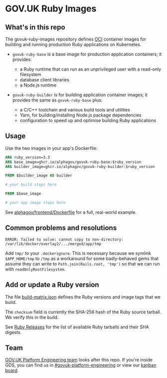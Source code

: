 # GOV.UK Ruby Images


## What's in this repo

The govuk-ruby-images repository defines [OCI] container images for building and running production Ruby applications on Kubernetes.

- `govuk-ruby-base` is a base image for production application containers; it provides:
  - a Ruby runtime that can run as an unprivileged user with a read-only filesystem
  - database client libraries
  - a Node.js runtime

- `govuk-ruby-builder` is for building application container images; it provides the same as `govuk-ruby-base` plus:
  - a C/C++ toolchain and various build tools and utilities
  - Yarn, for building/installing Node.js package dependencies
  - configuration to speed up and optimise building Ruby applications

[OCI]: https://opencontainers.org/


## Usage

Use the two images in your app's Dockerfile:

```dockerfile
ARG ruby_version=3.3
ARG base_image=ghcr.io/alphagov/govuk-ruby-base:$ruby_version
ARG builder_image=ghcr.io/alphagov/govuk-ruby-builder:$ruby_version

FROM $builder_image AS builder

# your build steps here

FROM $base_image

# your app image steps here
```

See [alphagov/frontend/Dockerfile](https://github.com/alphagov/frontend/blob/-/Dockerfile) for a full, real-world example.


## Common problems and resolutions

`ERROR: failed to solve: cannot copy to non-directory: /var/lib/docker/overlay2/.../merged/app/tmp`

Add `tmp/` to your `.dockerignore`. This is necessary because we symlink
`$APP_HOME/tmp` to `/tmp` as a workaround for some badly-behaved gems that
assume they can write to `Path.join(Rails.root, 'tmp')` so that we can run with
`readOnlyRootFilesystem`.


## Add or update a Ruby version

The file [build-matrix.json](/build-matrix.json) defines the Ruby versions and image tags that we build.

The `checksum` field is currently the SHA-256 hash of the Ruby source tarball. We verify this in the build.

See [Ruby Releases](https://www.ruby-lang.org/en/downloads/releases/) for the list of available Ruby tarballs and their SHA digests.


## Team

[GOV.UK Platform Engineering team](https://github.com/orgs/alphagov/teams/gov-uk-platform-engineering) looks after this repo. If you're inside GDS, you can find us in [#govuk-platform-engineering](https://gds.slack.com/channels/govuk-platform-engineering) or view our [kanban board](https://github.com/orgs/alphagov/projects/71).
